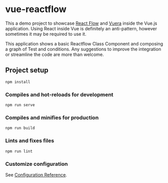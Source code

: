 # vue-reactflow

This a demo project to showcase [React Flow](https://reactflow.dev/) and [Vuera](https://github.com/akxcv/vuera) inside the Vue.js application. 
Using React inside Vue is definitely an anti-pattern, however sometimes it may be required to use it. 

This application shows a basic Reactflow Class Component and composing a graph of Test and conditions. Any suggestions to
improve the integration or streamline the code are more than welcome. 

## Project setup
```
npm install
```

### Compiles and hot-reloads for development
```
npm run serve
```

### Compiles and minifies for production
```
npm run build
```

### Lints and fixes files
```
npm run lint
```

### Customize configuration
See [Configuration Reference](https://cli.vuejs.org/config/).
